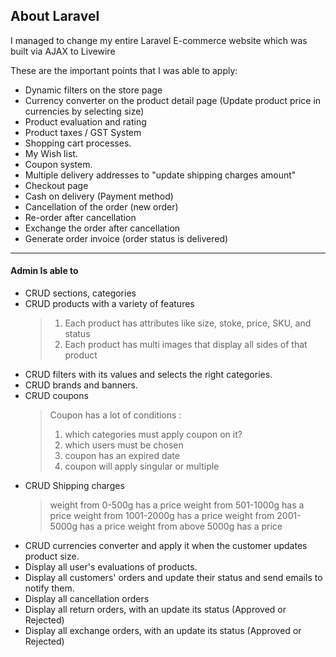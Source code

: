 

## About Laravel

I managed to change my entire Laravel E-commerce website which was built via AJAX to Livewire

These are the important points that I was able to apply:
- Dynamic filters on the store page
- Currency converter on the product detail page 
(Update product price in currencies by selecting size) 
- Product evaluation and rating
- Product taxes / GST System
- Shopping cart processes.
- My Wish list.
- Coupon system.
- Multiple delivery addresses to "update shipping charges amount"
- Checkout page
- Cash on delivery (Payment method)
- Cancellation of the order (new order)
- Re-order after cancellation
- Exchange the order after cancellation
- Generate order invoice (order status is delivered)

----
#### Admin Is able to 

- CRUD sections, categories
- CRUD products with a variety of features
  > 1. Each product has attributes like size, stoke, price, SKU, and status 
  > 2. Each product has multi images that display all sides of that product
- CRUD filters with its values and selects the right categories.
- CRUD brands and banners.
- CRUD coupons
  > Coupon has a lot of conditions : 
  > 1. which categories must apply coupon on it?
  > 2. which users must be chosen
  > 3. coupon has an expired date
  > 4. coupon will apply singular or multiple
- CRUD Shipping charges
  > weight from 0-500g has a price 
  > weight from 501-1000g has a price 
  > weight from 1001-2000g has a price 
  > weight from 2001-5000g has a price 
  > weight from above 5000g has a price 
- CRUD currencies converter and apply it when the customer updates product size. 
- Display all user's evaluations of products.
- Display all customers' orders and update their status and send emails to notify them.
- Display all cancellation orders 
- Display all return orders, with an update its status (Approved or Rejected)
- Display all exchange orders, with an update its status (Approved or Rejected)

